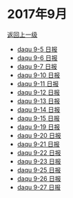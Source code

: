 # 2017年9月

<a href="/#/days/2017/index">返回上一级</a>

- <a href="/#/days/2017/09/daqu-9-5">daqu 9-5 日报</a>
- <a href="/#/days/2017/09/daqu-9-6">daqu 9-6 日报</a>
- <a href="/#/days/2017/09/daqu-9-7">daqu 9-7 日报</a>
- <a href="/#/days/2017/09/daqu-9-10">daqu 9-10 日报</a>
- <a href="/#/days/2017/09/daqu-9-11">daqu 9-11 日报</a>
- <a href="/#/days/2017/09/daqu-9-12">daqu 9-12 日报</a>
- <a href="/#/days/2017/09/daqu-9-13">daqu 9-13 日报</a>
- <a href="/#/days/2017/09/daqu-9-14">daqu 9-14 日报</a>
- <a href="/#/days/2017/09/daqu-9-15">daqu 9-15 日报</a>
- <a href="/#/days/2017/09/daqu-9-19">daqu 9-19 日报</a>
- <a href="/#/days/2017/09/daqu-9-20">daqu 9-20 日报</a>
- <a href="/#/days/2017/09/daqu-9-21">daqu 9-21 日报</a>
- <a href="/#/days/2017/09/daqu-9-22">daqu 9-22 日报</a>
- <a href="/#/days/2017/09/daqu-9-23">daqu 9-23 日报</a>
- <a href="/#/days/2017/09/daqu-9-25">daqu 9-25 日报</a>
- <a href="/#/days/2017/09/daqu-9-26">daqu 9-26 日报</a>
- <a href="/#/days/2017/09/daqu-9-27">daqu 9-27 日报</a>
